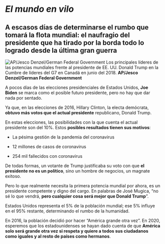 # ***El mundo en vilo***

## A escasos días de determinarse el rumbo que tomará la flota mundial: el naufragio del presidente que ha tirado por la borda todo lo logrado desde la última gran guerra 

![AP/Jesco Denzel/German Federal Government](https://ichef.bbci.co.uk/news/976/cpsprodpb/143BB/production/_101957828_047346410.jpg)
Los principales líderes de las potencias mundiales frente al presidente de EE. UU. Donald Trump en la Cumbre de líderes del G7 en Canadá en junio del 2018. **AP/Jesco Denzel/German Federal Government**

A pocos días de las elecciones presidenciales de Estados Unidos, **Joe Biden** se marca como el posible futuro presidente, pero no hay que dar nada por sentado. 

Ya que, en las elecciones de 2016, Hillary Clinton, la electa demócrata, **obtuvo más votos que el actual presidente** republicano, Donald Trump. 

En estas elecciones, las posibilidades con la que cuenta el actual presidente son del 10%. Estos **posibles resultados tienen sus motivos**:

-	La pésima gestión de la pandemia del coronavirus

-	12 millones de casos de coronavirus

-	254 mil fallecidos con coronavirus

De todas formas, un votante de Trump justificaba su voto con que **el presidente no es un político**, sino un hombre de negocios, un magnate exitoso. 

Pero lo que realmente necesita la primera potencia mundial por ahora, es un presidente competente y digno del cargo. En palabras de José Mugica, “no sé lo que vendrá, **pero cualquier cosa será mejor que Donald Trump**”. 

Estados Unidos representa el 5% de la población mundial; ese 5% influye en el 95% restante, determinando el rumbo de la humanidad. 

En 2016, la población decidió por hacer “América grande otra vez”. En 2020, esperemos que los estadounidenses se hayan dado cuenta de que **América solo será grande otra vez si respeta y quiere a todos sus ciudadanos como iguales y al resto de países como hermanos**.
